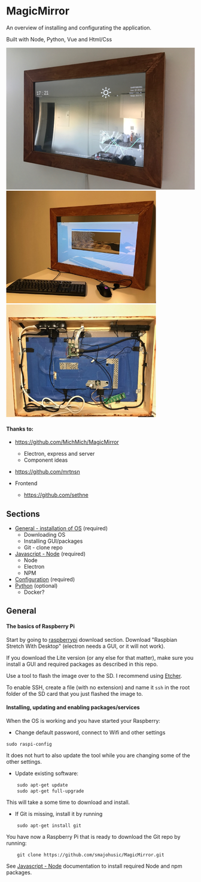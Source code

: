 # MagicMirror

An overview of installing and configurating the application.

Built with Node, Python, Vue and Html/Css

<img src="docs/images/the_mirror_example.jpg" alt="Logo" width=800px/>
<img src="docs/images/frame.jpg" alt="Logo" width=400px/>  <img src="docs/images/setup_back.jpg" alt="Logo" width=400px/>

#### Thanks to:
- https://github.com/MichMich/MagicMirror
    - Electron, express and server
    - Component ideas
    
- https://github.com/mrtnsn

- Frontend
    - https://github.com/sethne

## Sections

- [General - installation of OS](#general) (required)
    - Downloading OS
    - Installing GUI/packages
    - Git - clone repo
- [Javascript - Node](/docs/javascript_node.md) (required)
    - Node
    - Electron
    - NPM
- [Configuration](/docs/config.md) (required)
- [Python](/docs/python.md) (optional)
    - Docker?

## General

#### The basics of Raspberry Pi
Start by going to [raspberrypi](https://www.raspberrypi.org/downloads/raspbian) download section.
Download "Raspbian Stretch With Desktop" (electron needs a GUI, or it will not work).

If you download the Lite version (or any else for that matter), make sure you install a GUI and
required packages as described in this repo.

Use a tool to flash the image over to the SD. I recommend using [Etcher](https://etcher.io/).

To enable SSH, create a file (with no extension) and name it ```ssh``` in the root folder of the SD card that you just flashed the image to.
 
#### Installing, updating and enabling packages/services
When the OS is working and you have started your Raspberry:

- Change default password, connect to Wifi and other settings

```
sudo raspi-config
```

It does not hurt to also update the tool while you are changing some of the other settings.

- Update existing software:

```
    sudo apt-get update
    sudo apt-get full-upgrade
```

This will take a some time to download and install.

- If Git is missing, install it by running
```
    sudo apt-get install git
```

You have now a Raspberry Pi that is ready to download the Git repo by running:
```
    git clone https://github.com/smajohusic/MagicMirror.git
```

See [Javascript - Node](/docs/javascript_node.md) documentation to install required Node and npm packages.
